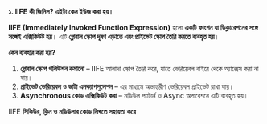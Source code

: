 **১. IIFE কী জিনিস? এইটা কেন ইউজ করা হয়।**

**IIFE (Immediately Invoked Function Expression)** হলো **একটি ফাংশন যা ডিক্লারেশনের সঙ্গে সঙ্গেই এক্সিকিউট হয়**। এটি **গ্লোবাল স্কোপ দূষণ এড়াতে এবং প্রাইভেট স্কোপ তৈরি করতে ব্যবহৃত হয়**।  

**কেন ব্যবহার করা হয়?**  
1. **গ্লোবাল স্কোপ পলিউশন কমানো** – IIFE আলাদা স্কোপ তৈরি করে, যাতে ভেরিয়েবল বাইরে থেকে অ্যাক্সেস করা না যায়।  
2. **প্রাইভেট ভেরিয়েবল ও ডাটা এনক্যাপসুলেশন** – এর মাধ্যমে অভ্যন্তরীণ ভেরিয়েবল প্রাইভেট রাখা যায়।  
3. **Asynchronous কোড এক্সিকিউট করা** – মডিউল প্যাটার্ন ও Async অপারেশনে এটি ব্যবহৃত হয়।  

IIFE **সিকিউর, ক্লিন ও মডিউলার কোড লিখতে সহায়তা করে**